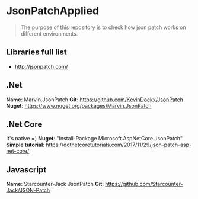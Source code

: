 # JsonPatchApplied

> The purpose of this repository is to check how json patch works on different environments.

## Libraries full list

- <http://jsonpatch.com/>

## .Net

**Name**: Marvin.JsonPatch
**Git**: <https://github.com/KevinDockx/JsonPatch>
**Nuget**: <https://www.nuget.org/packages/Marvin.JsonPatch>

## .Net Core

It's native =)
**Nuget**: "Install-Package Microsoft.AspNetCore.JsonPatch"
**Simple tutorial**: <https://dotnetcoretutorials.com/2017/11/29/json-patch-asp-net-core/>

## Javascript

**Name**: Starcounter-Jack JsonPatch
**Git**: <https://github.com/Starcounter-Jack/JSON-Patch>